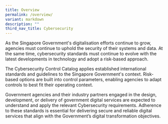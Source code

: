 ```yaml
---
title: Overview
permalink: /overview/
variant: markdown
description: ""
third_nav_title: Cybersecurity
---
```

As the Singapore Government's digitalisation efforts continue to grow, agencies must continue to uphold the security of their systems and data. At the same time, cybersecurity standards must continue to evolve with the latest developments in technology and adopt a risk-based approach.  
  
The Cybersecurity Control Catalog applies established international standards and guidelines to the Singapore Government's context. Risk-based options are built into control parameters, enabling agencies to adapt controls to best fit their operating context.  
  
Government agencies and their industry partners engaged in the design, development, or delivery of government digital services are expected to understand and apply the relevant Cybersecurity requirements. Adherence to these standards is essential for delivering secure and reliable digital services that align with the Government’s digital transformation objectives.
